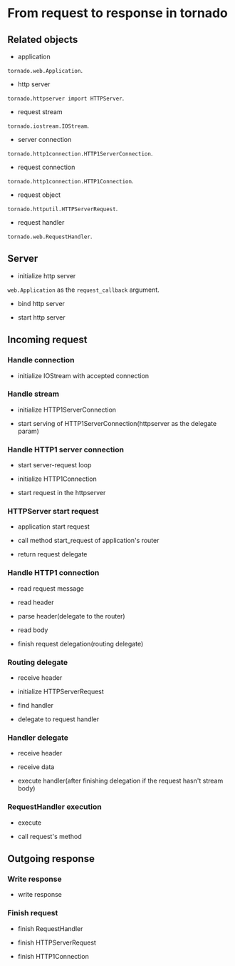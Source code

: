 
From request to response in tornado
====================================

Related objects
----------------

  * application

`tornado.web.Application`.

  * http server

`tornado.httpserver import HTTPServer`.

  * request stream

`tornado.iostream.IOStream`.

  * server connection

`tornado.http1connection.HTTP1ServerConnection`.

  * request connection

`tornado.http1connection.HTTP1Connection`.

  * request object

`tornado.httputil.HTTPServerRequest`.

  * request handler

`tornado.web.RequestHandler`.


Server
------

  * initialize http server

`web.Application` as the `request_callback` argument.

  * bind http server

  * start http server


Incoming request
----------------

### Handle connection ###

  * initialize IOStream with accepted connection


### Handle stream ###

  * initialize HTTP1ServerConnection

  * start serving of HTTP1ServerConnection(httpserver as the delegate param)


### Handle HTTP1 server connection ###

  * start server-request loop

  * initialize HTTP1Connection

  * start request in the httpserver


### HTTPServer start request ###

  * application start request

  * call method start_request of application's router

  * return request delegate


### Handle HTTP1 connection ###

  * read request message

  * read header

  * parse header(delegate to the router)

  * read body

  * finish request delegation(routing delegate)


### Routing delegate ###

  * receive header

  * initialize HTTPServerRequest

  * find handler

  * delegate to request handler


### Handler delegate ###

  * receive header

  * receive data

  * execute handler(after finishing delegation if the request hasn't stream body)


### RequestHandler execution ###

  * execute

  * call request's method


Outgoing response
-----------------

### Write response ###

  * write response


### Finish request ###

  * finish RequestHandler

  * finish HTTPServerRequest

  * finish HTTP1Connection
